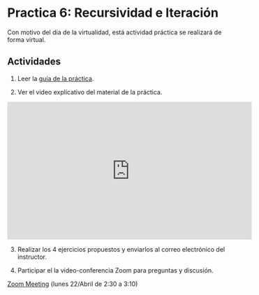 # Practica 6: Recursividad e Iteración

Con motivo del dia de la virtualidad, está actividad práctica se realizará de forma virtual.

## Actividades

1. Leer la [guía de la práctica](Taller6-Prolog-201910.pdf).

2. Ver el video explícativo del material de la práctica.

<iframe width="560" height="315" src="https://www.youtube.com/embed/Zd7ij63mpTQ" frameborder="0" allow="accelerometer; autoplay; encrypted-media; gyroscope; picture-in-picture" allowfullscreen></iframe>

3. Realizar los 4 ejercicios propuestos y enviarlos al correo electrónico del instructor.

4. Participar el la video-conferencia Zoom para preguntas y discusión.

[Zoom Meeting](https://zoom.us/j/616093355) (lunes 22/Abril de 2:30 a 3:10)
